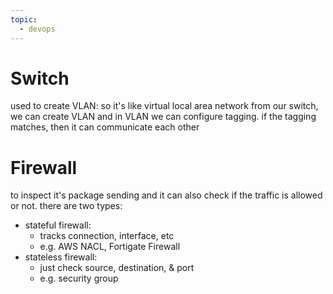 ```yaml
---
topic:
  - devops
---
```

# Switch
used to create VLAN: so it's like virtual local area network
from our switch, we can create VLAN and in VLAN we can configure tagging. if the tagging matches, then it can communicate each other
# Firewall
to inspect it's package sending and it can also check if the traffic is allowed or not. there are two types:
- stateful firewall: 
	- tracks connection, interface, etc
	- e.g. AWS NACL, Fortigate Firewall
- stateless firewall:
	- just check source, destination, & port
	- e.g. security group

